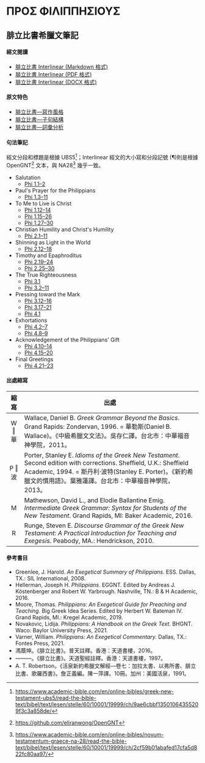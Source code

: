 # ΠΡΟΣ ΦΙΛΙΠΠΗΣΙΟΥΣ

## 腓立比書希臘文筆記

#### 經文閱讀
- [腓立比書 Interlinear (Markdown 格式)](Philippians-Interlinear.md)
- [腓立比書 Interlinear (PDF 格式)](Philippians-Interlinear.pdf)
- [腓立比書 Interlinear (DOCX 格式)](Philippians-Interlinear.docx)


#### 原文特色
- [腓立比書—寫作風格](Philippians-Style.md)  
- [腓立比書—子句結構](Philippians-Clause.md)  
- [腓立比書—詞彙分析](Philippians-Vocabulary.md)  

#### 句法筆記
經文分段和標題是根據 UBS5[^1]；Interlinear 經文的大小寫和分段記號 (¶)則是根據 OpenGNT[^2] 文本，與 NA28[^3] 幾乎一致。

- Salutation
	- [Phi 1.1–2](Phi1.1–2.md)
- Paul's Prayer for the Philippians
	- [Phi 1.3–11](Phi1.3–11.md)
- To Me to Live is Christ
	- [Phi 1.12–14](Phi1.12–14.md)
	- [Phi 1.15–26](Phi1.15–26.md)
	- [Phi 1.27–30](Phi1.27–30.md)
- Christian Humility and Christ's Humility
	- [Phi 2.1–11](Phi2.1–11.md)
- Shinning as Light in the World
	- [Phi 2.12–18](Phi2.12–18.md)
- Timothy and Epaphroditus
	- [Phi 2.19–24](Phi2.19–24.md)
	- [Phi 2.25–30](Phi2.25–30.md)
- The True Righteousness
	- [Phi 3.1](Phi3.1.md)
	- [Phi 3.2–11](Phi3.2–11.md)
- Pressing toward the Mark
	- [Phi 3.12–16](Phi3.12–16.md)
	- [Phi 3.17–21](Phi3.17–21.md)
	- [Phi 4.1](Phi4.1.md)
- Exhortations
	- [Phi 4.2–7](Phi4.2–7.md)
	- [Phi 4.8–9](Phi4.8–9.md)
- Acknowledgement of the Philippians' Gift
	- [Phi 4.10–14](Phi4.10–14.md)
	- [Phi 4.15–20](Phi4.15–20.md)
- Final Greetings
	- [Phi 4.21–23](Phi4.21–23.md)

#### 出處縮寫
縮寫 | 出處
:--:| --
W ‖ 華 | Wallace, Daniel B. *Greek Grammar Beyond the Basics*. Grand Rapids: Zondervan, 1996. = 華勒斯(Daniel B. Wallace)。《中級希臘文文法》。吳存仁譯。台北市：中華福音神學院，2011。
P ‖ 波 | Porter, Stanley E. *Idioms of the Greek New Testament*. Second edition with corrections. Sheffield, U.K.: Sheffield Academic, 1994. = 斯丹利‧波特(Stanley E. Porter)。《新約希臘文的慣用語》。葉雅蓮譯。台北市：中華福音神學院，2013。
M | Mathewson, David L., and Elodie Ballantine Emig. *Intermediate Greek Grammar: Syntax for Students of the New Testament*. Grand Rapids, MI: Baker Academic, 2016.
R | Runge, Steven E. *Discourse Grammar of the Greek New Testament: A Practical Introduction for Teaching and Exegesis*. Peabody, MA.: Hendrickson, 2010.

#### 參考書目
- Greenlee, J. Harold. _An Exegetical Summary of Philippians_. ESS. Dallas, TX.: SIL International, 2008.
- Hellerman, Joseph H. _Philippians_. EGGNT. Edited by Andreas J. Köstenberger and Robert W. Yarbrough. Nashville, TN.: B & H Academic, 2016.
- Moore, Thomas. _Philippians: An Exegetical Guide for Preaching and Teaching_. Big Greek Idea Series. Edited by Herbert W. Bateman IV. Grand Rapids, MI.: Kregel Academic, 2019.
- Novakovic, Lidija. _Philippians: A Handbook on the Greek Text._ BHGNT. Waco: Baylor University Press, 2021.
- Varner, William. _Philippians: An Exegetical Commentary._ Dallas, TX.: Fontes Press, 2021.
- 馮蔭坤。《腓立比書》。普天註釋。香港：天道書樓，2016。
- ———。《腓立比書》。天道聖經註釋。香港：天道書樓，1997。
-  A. T. Robertson。《活泉新約希臘文解經—卷七：加拉太書、以弗所書、腓立比書、歌羅西書》。詹正義編。陳一萍譯。10冊。加州：美國活泉，1991。


[^1]: https://www.academic-bible.com/en/online-bibles/greek-new-testament-ubs5/read-the-bible-text/bibel/text/lesen/stelle/60/10001/19999/ch/9ae6cbbf13501064355209f3c3a858de/
[^2]: https://github.com/eliranwong/OpenGNT
[^3]: https://www.academic-bible.com/en/online-bibles/novum-testamentum-graece-na-28/read-the-bible-text/bibel/text/lesen/stelle/60/10001/19999/ch/2cf59b01abafed17cfa5d822fc80aa97/